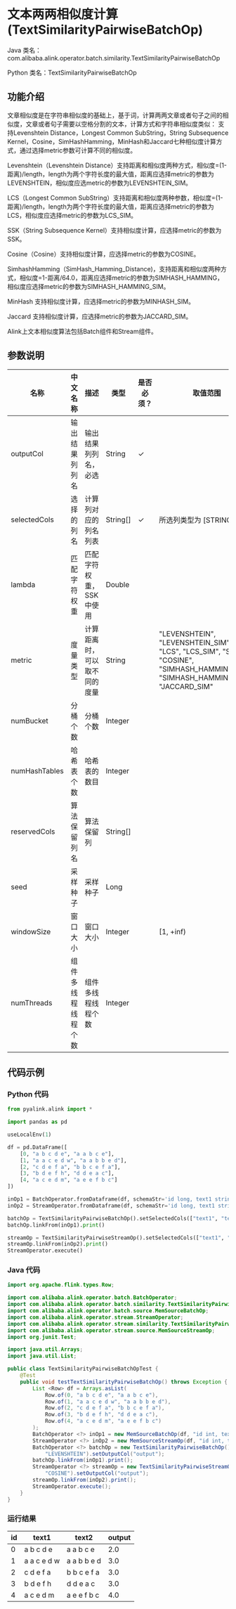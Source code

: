 # 文本两两相似度计算 (TextSimilarityPairwiseBatchOp)
Java 类名：com.alibaba.alink.operator.batch.similarity.TextSimilarityPairwiseBatchOp

Python 类名：TextSimilarityPairwiseBatchOp


## 功能介绍

文章相似度是在字符串相似度的基础上，基于词，计算两两文章或者句子之间的相似度，文章或者句子需要以空格分割的文本，计算方式和字符串相似度类似： 支持Levenshtein Distance，Longest Common SubString，String Subsequence Kernel，Cosine，SimHashHamming，MinHash和Jaccard七种相似度计算方式，通过选择metric参数可计算不同的相似度。

Levenshtein（Levenshtein Distance）支持距离和相似度两种方式，相似度=(1-距离)/length，length为两个字符长度的最大值，距离应选择metric的参数为LEVENSHTEIN，相似度应选metric的参数为LEVENSHTEIN_SIM。

LCS（Longest Common SubString）支持距离和相似度两种参数，相似度=(1-距离)/length，length为两个字符长度的最大值，距离应选择metric的参数为LCS，相似度应选择metric的参数为LCS_SIM。

SSK（String Subsequence Kernel）支持相似度计算，应选择metric的参数为SSK。

Cosine（Cosine）支持相似度计算，应选择metric的参数为COSINE。

SimhashHamming（SimHash_Hamming_Distance)，支持距离和相似度两种方式，相似度=1-距离/64.0，距离应选择metric的参数为SIMHASH_HAMMING，相似度应选择metric的参数为SIMHASH_HAMMING_SIM。

MinHash 支持相似度计算，应选择metric的参数为MINHASH_SIM。

Jaccard 支持相似度计算，应选择metric的参数为JACCARD_SIM。

Alink上文本相似度算法包括Batch组件和Stream组件。

## 参数说明
| 名称 | 中文名称 | 描述 | 类型 | 是否必须？ | 取值范围 | 默认值 |
| --- | --- | --- | --- | --- | --- | --- |
| outputCol | 输出结果列列名 | 输出结果列列名，必选 | String | ✓ |  |  |
| selectedCols | 选择的列名 | 计算列对应的列名列表 | String[] | ✓ | 所选列类型为 [STRING] |  |
| lambda | 匹配字符权重 | 匹配字符权重，SSK中使用 | Double |  |  | 0.5 |
| metric | 度量类型 | 计算距离时，可以取不同的度量 | String |  | "LEVENSHTEIN", "LEVENSHTEIN_SIM", "LCS", "LCS_SIM", "SSK", "COSINE", "SIMHASH_HAMMING", "SIMHASH_HAMMING_SIM", "JACCARD_SIM" | "LEVENSHTEIN_SIM" |
| numBucket | 分桶个数 | 分桶个数 | Integer |  |  | 10 |
| numHashTables | 哈希表个数 | 哈希表的数目 | Integer |  |  | 10 |
| reservedCols | 算法保留列名 | 算法保留列 | String[] |  |  | null |
| seed | 采样种子 | 采样种子 | Long |  |  | 0 |
| windowSize | 窗口大小 | 窗口大小 | Integer |  | [1, +inf) | 2 |
| numThreads | 组件多线程线程个数 | 组件多线程线程个数 | Integer |  |  | 1 |



## 代码示例
### Python 代码
```python
from pyalink.alink import *

import pandas as pd

useLocalEnv(1)

df = pd.DataFrame([
    [0, "a b c d e", "a a b c e"],
    [1, "a a c e d w", "a a b b e d"],
    [2, "c d e f a", "b b c e f a"],
    [3, "b d e f h", "d d e a c"],
    [4, "a c e d m", "a e e f b c"]
])

inOp1 = BatchOperator.fromDataframe(df, schemaStr='id long, text1 string, text2 string')
inOp2 = StreamOperator.fromDataframe(df, schemaStr='id long, text1 string, text2 string')

batchOp = TextSimilarityPairwiseBatchOp().setSelectedCols(["text1", "text2"]).setMetric("LEVENSHTEIN").setOutputCol("output")
batchOp.linkFrom(inOp1).print()

streamOp = TextSimilarityPairwiseStreamOp().setSelectedCols(["text1", "text2"]).setMetric("COSINE").setOutputCol("output")
streamOp.linkFrom(inOp2).print()
StreamOperator.execute()
```
### Java 代码
```java
import org.apache.flink.types.Row;

import com.alibaba.alink.operator.batch.BatchOperator;
import com.alibaba.alink.operator.batch.similarity.TextSimilarityPairwiseBatchOp;
import com.alibaba.alink.operator.batch.source.MemSourceBatchOp;
import com.alibaba.alink.operator.stream.StreamOperator;
import com.alibaba.alink.operator.stream.similarity.TextSimilarityPairwiseStreamOp;
import com.alibaba.alink.operator.stream.source.MemSourceStreamOp;
import org.junit.Test;

import java.util.Arrays;
import java.util.List;

public class TextSimilarityPairwiseBatchOpTest {
	@Test
	public void testTextSimilarityPairwiseBatchOp() throws Exception {
		List <Row> df = Arrays.asList(
			Row.of(0, "a b c d e", "a a b c e"),
			Row.of(1, "a a c e d w", "a a b b e d"),
			Row.of(2, "c d e f a", "b b c e f a"),
			Row.of(3, "b d e f h", "d d e a c"),
			Row.of(4, "a c e d m", "a e e f b c")
		);
		BatchOperator <?> inOp1 = new MemSourceBatchOp(df, "id int, text1 string, text2 string");
		StreamOperator <?> inOp2 = new MemSourceStreamOp(df, "id int, text1 string, text2 string");
		BatchOperator <?> batchOp = new TextSimilarityPairwiseBatchOp().setSelectedCols("text1", "text2").setMetric(
			"LEVENSHTEIN").setOutputCol("output");
		batchOp.linkFrom(inOp1).print();
		StreamOperator <?> streamOp = new TextSimilarityPairwiseStreamOp().setSelectedCols("text1", "text2").setMetric(
			"COSINE").setOutputCol("output");
		streamOp.linkFrom(inOp2).print();
		StreamOperator.execute();
	}
}
```
### 运行结果

id|text1|text2|output
---|-----|-----|------
0|a b c d e|a a b c e|2.0
1|a a c e d w|a a b b e d|3.0
2|c d e f a|b b c e f a|3.0
3|b d e f h|d d e a c|3.0
4|a c e d m|a e e f b c|4.0

